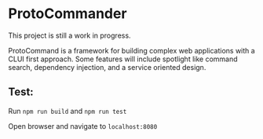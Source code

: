 # ProtoCommander

This project is still a work in progress. 

ProtoCommand is a framework for building complex web applications with a CLUI first approach. Some features will include spotlight like command search, dependency injection, and a service oriented design.

## Test:

Run `npm run build` and `npm run test`

Open browser and navigate to `localhost:8080`
